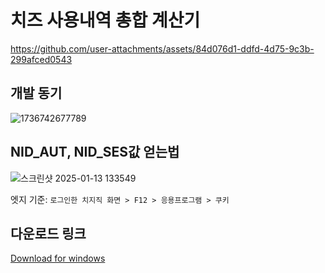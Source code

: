 # 치즈 사용내역 총합 계산기


https://github.com/user-attachments/assets/84d076d1-ddfd-4d75-9c3b-299afced0543

## 개발 동기
![1736742677789](https://github.com/user-attachments/assets/828f86b0-7b55-4f14-963b-8ecaa7eac6a7)

## NID_AUT, NID_SES값 얻는법

![스크린샷 2025-01-13 133549](https://github.com/user-attachments/assets/6e1c9e52-490a-4a00-9cba-ae741837fb0e)

 엣지 기준: `로그인한 치지직 화면 > F12 > 응용프로그램 > 쿠키`

## 다운로드 링크
[Download for windows](https://github.com/junobonnie/chzzk_pay_amount_calculator/releases/download/v1.0/v1.0.zip)




